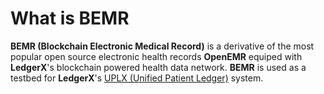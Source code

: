 # What is BEMR
**BEMR (Blockchain Electronic Medical Record)** is a derivative of the most popular open source electronic health records **OpenEMR** equiped with **LedgerX**'s blockchain powered health data network. **BEMR** is used as a testbed for **LedgerX**'s [UPLX (Unified Patient Ledger)](https://github.com/LedgerX-Code/demoapi.uplx.io) system. 
